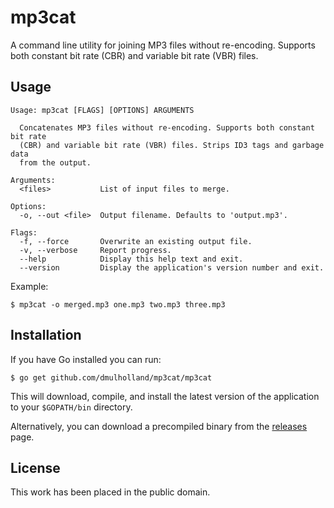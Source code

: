 
# mp3cat

A command line utility for joining MP3 files without re-encoding. Supports both constant bit rate (CBR) and variable bit rate (VBR) files.


## Usage

    Usage: mp3cat [FLAGS] [OPTIONS] ARGUMENTS

      Concatenates MP3 files without re-encoding. Supports both constant bit rate
      (CBR) and variable bit rate (VBR) files. Strips ID3 tags and garbage data
      from the output.

    Arguments:
      <files>           List of input files to merge.

    Options:
      -o, --out <file>  Output filename. Defaults to 'output.mp3'.

    Flags:
      -f, --force       Overwrite an existing output file.
      -v, --verbose     Report progress.
      --help            Display this help text and exit.
      --version         Display the application's version number and exit.

Example:

    $ mp3cat -o merged.mp3 one.mp3 two.mp3 three.mp3


## Installation

If you have Go installed you can run:

    $ go get github.com/dmulholland/mp3cat/mp3cat

This will download, compile, and install the latest version of the application to your `$GOPATH/bin` directory.

Alternatively, you can download a precompiled binary from the [releases](https://github.com/dmulholland/mp3cat/releases) page.


## License

This work has been placed in the public domain.
